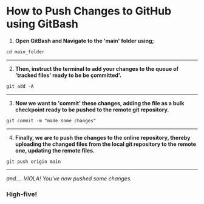 # How to Push Changes to GitHub using GitBash

1.  **Open GitBash and Navigate to the 'main' folder using;**

```shell
cd main_folder
```

---

2.  **Then, instruct the terminal to add your changes to the queue of 'tracked files' ready to be be çommitted'.**

```shell
git add -A
```

---

3.  **Now we want to 'commit' these changes, adding the file as a bulk checkpoint ready to be pushed to the remote git repository.**

```shell
git commit -m "made some changes"
```

---

4.  **Finally, we are to push the changes to the online repository, thereby uploading the changed files from the local git repository to the remote one, updating the remote files.**

```shell
git push origin main
```

---

*and.... VIOLA! You've now pushed some changes.*

### High-five!